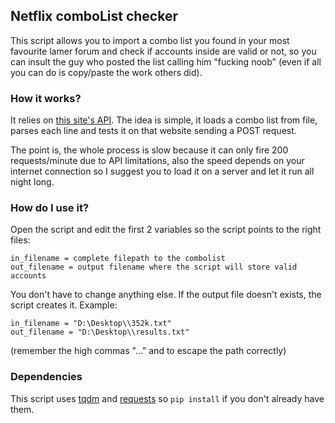 ## Netflix comboList checker
This script allows you to import a combo list you found in your most favourite lamer forum and check if accounts inside are valid or not, so you can insult the guy who posted the list calling him "fucking noob" (even if all you can do is copy/paste the work others did).

### How it works?
It relies on [this site's API](https://checker.neftlix.ml). The idea is simple, it loads a combo list from file, parses each line and tests it on that website sending a POST request.

The point is, the whole process is slow because it can only fire 200 requests/minute due to API limitations, also the speed depends on your internet connection so I suggest you to load it on a server and let it run all night long.

### How do I use it?
Open the script and edit the first 2 variables so the script points to the right files:
```
in_filename = complete filepath to the combolist
out_filename = output filename where the script will store valid accounts
```
You don't have to change anything else. If the output file doesn't exists, the script creates it. Example:
```
in_filename = "D:\Desktop\\352k.txt"
out_filename = "D:\Desktop\\results.txt"
```
(remember the high commas "..." and to escape the path correctly)

### Dependencies
This script uses [tqdm](https://github.com/tqdm/tqdm) and [requests](https://github.com/requests/requests) so `pip install` if you don't already have them. 